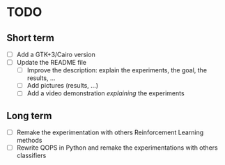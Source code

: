 # TODO

## Short term

- [ ] Add a GTK+3/Cairo version
- [ ] Update the README file
    - [ ] Improve the description: explain the experiments, the goal, the results, ...
    - [ ] Add pictures (results, ...)
    - [ ] Add a video demonstration *explaining* the experiments

## Long term

- [ ] Remake the experimentation with others Reinforcement Learning methods
- [ ] Rewrite QOPS in Python and remake the experimentations with others classifiers
